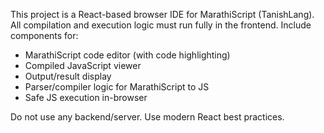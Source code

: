 <!-- Use this file to provide workspace-specific custom instructions to Copilot. For more details, visit https://code.visualstudio.com/docs/copilot/copilot-customization#_use-a-githubcopilotinstructionsmd-file -->

This project is a React-based browser IDE for MarathiScript (TanishLang). All compilation and execution logic must run fully in the frontend. Include components for:
- MarathiScript code editor (with code highlighting)
- Compiled JavaScript viewer
- Output/result display
- Parser/compiler logic for MarathiScript to JS
- Safe JS execution in-browser

Do not use any backend/server. Use modern React best practices.
